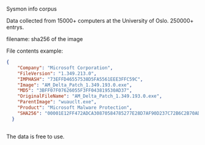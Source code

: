 Sysmon info corpus

Data collected from 15000+ computers at the University of Oslo.
250000+ entrys.

filename: sha256 of the image

File contents example:

```json
{
    "Company": "Microsoft Corporation",
    "FileVersion": "1.349.213.0",
    "IMPHASH": "73EFFD46557538D5FA5561EEE3FFC59C",
    "Image": "AM_Delta_Patch_1.349.193.0.exe",
    "MD5": "3BFF07F07626055F3FF043819530AD37",
    "OriginalFileName": "AM_Delta_Patch_1.349.193.0.exe",
    "ParentImage": "wuauclt.exe",
    "Product": "Microsoft Malware Protection",
    "SHA256": "00001E12FF472ADCA30870584785277E28D7AF90D237C72B6C2B70AD9B7C8D43"
  }
  
  ```

The data is free to use.  
